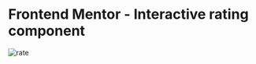 # Frontend Mentor - Interactive rating component
![rate](https://github.com/Joeybur/interactive-rating/assets/144486623/a03b9117-27ef-44dd-b11d-52aa9b372e9f)
